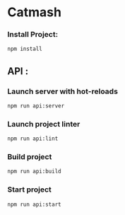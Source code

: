 # Catmash

### Install Project: 
```Bash
npm install
```


## API :
### Launch server with hot-reloads
```Bash
npm run api:server
```

### Launch project linter
```Bash
npm run api:lint
```

### Build project
```Bash
npm run api:build
```

### Start project 
```Bash
npm run api:start
```



